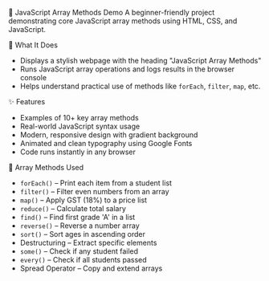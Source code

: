 🎯 JavaScript Array Methods Demo
A beginner-friendly project demonstrating core JavaScript array methods using HTML, CSS, and JavaScript.

🧠 What It Does

- Displays a stylish webpage with the heading "JavaScript Array Methods"
- Runs JavaScript array operations and logs results in the browser console
- Helps understand practical use of methods like `forEach`, `filter`, `map`, etc.

✨ Features

- Examples of 10+ key array methods
- Real-world JavaScript syntax usage
- Modern, responsive design with gradient background
- Animated and clean typography using Google Fonts
- Code runs instantly in any browser

🧪 Array Methods Used

- `forEach()` – Print each item from a student list
- `filter()` – Filter even numbers from an array
- `map()` – Apply GST (18%) to a price list
- `reduce()` – Calculate total salary
- `find()` – Find first grade 'A' in a list
- `reverse()` – Reverse a number array
- `sort()` – Sort ages in ascending order
- Destructuring – Extract specific elements
- `some()` – Check if any student failed
- `every()` – Check if all students passed
- Spread Operator – Copy and extend arrays

